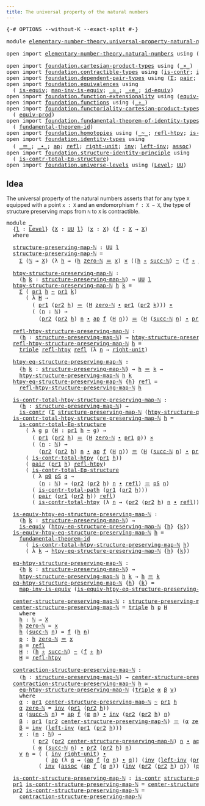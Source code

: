 ```yaml
---
title: The universal property of the natural numbers
---
```


<pre class="Agda"><a id="71" class="Symbol">{-#</a> <a id="75" class="Keyword">OPTIONS</a> <a id="83" class="Pragma">--without-K</a> <a id="95" class="Pragma">--exact-split</a> <a id="109" class="Symbol">#-}</a>

<a id="114" class="Keyword">module</a> <a id="121" href="elementary-number-theory.universal-property-natural-numbers.html" class="Module">elementary-number-theory.universal-property-natural-numbers</a> <a id="181" class="Keyword">where</a>

<a id="188" class="Keyword">open</a> <a id="193" class="Keyword">import</a> <a id="200" href="elementary-number-theory.natural-numbers.html" class="Module">elementary-number-theory.natural-numbers</a> <a id="241" class="Keyword">using</a> <a id="247" class="Symbol">(</a><a id="248" href="elementary-number-theory.natural-numbers.html#1530" class="Datatype">ℕ</a><a id="249" class="Symbol">;</a> <a id="251" href="elementary-number-theory.natural-numbers.html#1551" class="InductiveConstructor">zero-ℕ</a><a id="257" class="Symbol">;</a> <a id="259" href="elementary-number-theory.natural-numbers.html#1564" class="InductiveConstructor">succ-ℕ</a><a id="265" class="Symbol">)</a>

<a id="268" class="Keyword">open</a> <a id="273" class="Keyword">import</a> <a id="280" href="foundation.cartesian-product-types.html" class="Module">foundation.cartesian-product-types</a> <a id="315" class="Keyword">using</a> <a id="321" class="Symbol">(</a><a id="322" href="foundation-core.cartesian-product-types.html#590" class="Function Operator">_×_</a><a id="325" class="Symbol">)</a>
<a id="327" class="Keyword">open</a> <a id="332" class="Keyword">import</a> <a id="339" href="foundation.contractible-types.html" class="Module">foundation.contractible-types</a> <a id="369" class="Keyword">using</a> <a id="375" class="Symbol">(</a><a id="376" href="foundation-core.contractible-types.html#1006" class="Function">is-contr</a><a id="384" class="Symbol">;</a> <a id="386" href="foundation-core.contractible-types.html#2046" class="Function">is-contr-total-path</a><a id="405" class="Symbol">)</a>
<a id="407" class="Keyword">open</a> <a id="412" class="Keyword">import</a> <a id="419" href="foundation.dependent-pair-types.html" class="Module">foundation.dependent-pair-types</a> <a id="451" class="Keyword">using</a> <a id="457" class="Symbol">(</a><a id="458" href="foundation-core.dependent-pair-types.html#515" class="Record">Σ</a><a id="459" class="Symbol">;</a> <a id="461" href="foundation-core.dependent-pair-types.html#588" class="InductiveConstructor">pair</a><a id="465" class="Symbol">;</a> <a id="467" href="foundation-core.dependent-pair-types.html#605" class="Field">pr1</a><a id="470" class="Symbol">;</a> <a id="472" href="foundation-core.dependent-pair-types.html#617" class="Field">pr2</a><a id="475" class="Symbol">;</a> <a id="477" href="foundation-core.dependent-pair-types.html#1077" class="Function">triple</a><a id="483" class="Symbol">)</a>
<a id="485" class="Keyword">open</a> <a id="490" class="Keyword">import</a> <a id="497" href="foundation.equivalences.html" class="Module">foundation.equivalences</a> <a id="521" class="Keyword">using</a>
  <a id="529" class="Symbol">(</a> <a id="531" href="foundation-core.equivalences.html#1556" class="Function">is-equiv</a><a id="539" class="Symbol">;</a> <a id="541" href="foundation-core.equivalences.html#4187" class="Function">map-inv-is-equiv</a><a id="557" class="Symbol">;</a> <a id="559" href="foundation-core.equivalences.html#1621" class="Function Operator">_≃_</a><a id="562" class="Symbol">;</a> <a id="564" href="foundation-core.equivalences.html#7869" class="Function Operator">_∘e_</a><a id="568" class="Symbol">;</a> <a id="570" href="foundation-core.equivalences.html#2494" class="Function">id-equiv</a><a id="578" class="Symbol">)</a>
<a id="580" class="Keyword">open</a> <a id="585" class="Keyword">import</a> <a id="592" href="foundation.function-extensionality.html" class="Module">foundation.function-extensionality</a> <a id="627" class="Keyword">using</a> <a id="633" class="Symbol">(</a><a id="634" href="foundation-core.function-extensionality.html#1301" class="Function">equiv-funext</a><a id="646" class="Symbol">)</a>
<a id="648" class="Keyword">open</a> <a id="653" class="Keyword">import</a> <a id="660" href="foundation.functions.html" class="Module">foundation.functions</a> <a id="681" class="Keyword">using</a> <a id="687" class="Symbol">(</a><a id="688" href="foundation-core.functions.html#420" class="Function Operator">_∘_</a><a id="691" class="Symbol">)</a>
<a id="693" class="Keyword">open</a> <a id="698" class="Keyword">import</a> <a id="705" href="foundation.functoriality-cartesian-product-types.html" class="Module">foundation.functoriality-cartesian-product-types</a> <a id="754" class="Keyword">using</a>
  <a id="762" class="Symbol">(</a> <a id="764" href="foundation.functoriality-cartesian-product-types.html#3284" class="Function">equiv-prod</a><a id="774" class="Symbol">)</a>
<a id="776" class="Keyword">open</a> <a id="781" class="Keyword">import</a> <a id="788" href="foundation.fundamental-theorem-of-identity-types.html" class="Module">foundation.fundamental-theorem-of-identity-types</a> <a id="837" class="Keyword">using</a>
  <a id="845" class="Symbol">(</a> <a id="847" href="foundation-core.fundamental-theorem-of-identity-types.html#1894" class="Function">fundamental-theorem-id</a><a id="869" class="Symbol">)</a>
<a id="871" class="Keyword">open</a> <a id="876" class="Keyword">import</a> <a id="883" href="foundation.homotopies.html" class="Module">foundation.homotopies</a> <a id="905" class="Keyword">using</a> <a id="911" class="Symbol">(</a><a id="912" href="foundation-core.homotopies.html#627" class="Function Operator">_~_</a><a id="915" class="Symbol">;</a> <a id="917" href="foundation-core.homotopies.html#741" class="Function">refl-htpy</a><a id="926" class="Symbol">;</a> <a id="928" href="foundation.homotopies.html#3155" class="Function">is-contr-total-htpy</a><a id="947" class="Symbol">)</a>
<a id="949" class="Keyword">open</a> <a id="954" class="Keyword">import</a> <a id="961" href="foundation.identity-types.html" class="Module">foundation.identity-types</a> <a id="987" class="Keyword">using</a>
  <a id="995" class="Symbol">(</a> <a id="997" href="foundation-core.identity-types.html#1865" class="Function Operator">_＝_</a><a id="1000" class="Symbol">;</a> <a id="1002" href="foundation-core.identity-types.html#2425" class="Function Operator">_∙_</a><a id="1005" class="Symbol">;</a> <a id="1007" href="foundation-core.identity-types.html#4003" class="Function">ap</a><a id="1009" class="Symbol">;</a> <a id="1011" href="foundation-core.identity-types.html#1820" class="InductiveConstructor">refl</a><a id="1015" class="Symbol">;</a> <a id="1017" href="foundation-core.identity-types.html#3074" class="Function">right-unit</a><a id="1027" class="Symbol">;</a> <a id="1029" href="foundation-core.identity-types.html#2729" class="Function">inv</a><a id="1032" class="Symbol">;</a> <a id="1034" href="foundation-core.identity-types.html#3162" class="Function">left-inv</a><a id="1042" class="Symbol">;</a> <a id="1044" href="foundation-core.identity-types.html#2874" class="Function">assoc</a><a id="1049" class="Symbol">)</a>
<a id="1051" class="Keyword">open</a> <a id="1056" class="Keyword">import</a> <a id="1063" href="foundation.structure-identity-principle.html" class="Module">foundation.structure-identity-principle</a> <a id="1103" class="Keyword">using</a>
  <a id="1111" class="Symbol">(</a> <a id="1113" href="foundation.structure-identity-principle.html#1355" class="Function">is-contr-total-Eq-structure</a><a id="1140" class="Symbol">)</a>
<a id="1142" class="Keyword">open</a> <a id="1147" class="Keyword">import</a> <a id="1154" href="foundation.universe-levels.html" class="Module">foundation.universe-levels</a> <a id="1181" class="Keyword">using</a> <a id="1187" class="Symbol">(</a><a id="1188" href="Agda.Primitive.html#597" class="Postulate">Level</a><a id="1193" class="Symbol">;</a> <a id="1195" href="foundation-core.universe-levels.html#235" class="Primitive">UU</a><a id="1197" class="Symbol">)</a>
</pre>
## Idea

The universal property of the natural numbers asserts that for any type `X` equipped with a point `x : X` and an endomorphism `f : X → X`, the type of structure preserving maps from `ℕ` to `X` is contractible.

<pre class="Agda"><a id="1432" class="Keyword">module</a> <a id="1439" href="elementary-number-theory.universal-property-natural-numbers.html#1439" class="Module">_</a>
  <a id="1443" class="Symbol">{</a><a id="1444" href="elementary-number-theory.universal-property-natural-numbers.html#1444" class="Bound">l</a> <a id="1446" class="Symbol">:</a> <a id="1448" href="Agda.Primitive.html#597" class="Postulate">Level</a><a id="1453" class="Symbol">}</a> <a id="1455" class="Symbol">{</a><a id="1456" href="elementary-number-theory.universal-property-natural-numbers.html#1456" class="Bound">X</a> <a id="1458" class="Symbol">:</a> <a id="1460" href="foundation-core.universe-levels.html#235" class="Primitive">UU</a> <a id="1463" href="elementary-number-theory.universal-property-natural-numbers.html#1444" class="Bound">l</a><a id="1464" class="Symbol">}</a> <a id="1466" class="Symbol">(</a><a id="1467" href="elementary-number-theory.universal-property-natural-numbers.html#1467" class="Bound">x</a> <a id="1469" class="Symbol">:</a> <a id="1471" href="elementary-number-theory.universal-property-natural-numbers.html#1456" class="Bound">X</a><a id="1472" class="Symbol">)</a> <a id="1474" class="Symbol">(</a><a id="1475" href="elementary-number-theory.universal-property-natural-numbers.html#1475" class="Bound">f</a> <a id="1477" class="Symbol">:</a> <a id="1479" href="elementary-number-theory.universal-property-natural-numbers.html#1456" class="Bound">X</a> <a id="1481" class="Symbol">→</a> <a id="1483" href="elementary-number-theory.universal-property-natural-numbers.html#1456" class="Bound">X</a><a id="1484" class="Symbol">)</a>
  <a id="1488" class="Keyword">where</a>

  <a id="1497" href="elementary-number-theory.universal-property-natural-numbers.html#1497" class="Function">structure-preserving-map-ℕ</a> <a id="1524" class="Symbol">:</a> <a id="1526" href="foundation-core.universe-levels.html#235" class="Primitive">UU</a> <a id="1529" href="elementary-number-theory.universal-property-natural-numbers.html#1444" class="Bound">l</a>
  <a id="1533" href="elementary-number-theory.universal-property-natural-numbers.html#1497" class="Function">structure-preserving-map-ℕ</a> <a id="1560" class="Symbol">=</a>
    <a id="1566" href="foundation-core.dependent-pair-types.html#515" class="Record">Σ</a> <a id="1568" class="Symbol">(</a><a id="1569" href="elementary-number-theory.natural-numbers.html#1530" class="Datatype">ℕ</a> <a id="1571" class="Symbol">→</a> <a id="1573" href="elementary-number-theory.universal-property-natural-numbers.html#1456" class="Bound">X</a><a id="1574" class="Symbol">)</a> <a id="1576" class="Symbol">(λ</a> <a id="1579" href="elementary-number-theory.universal-property-natural-numbers.html#1579" class="Bound">h</a> <a id="1581" class="Symbol">→</a> <a id="1583" class="Symbol">(</a><a id="1584" href="elementary-number-theory.universal-property-natural-numbers.html#1579" class="Bound">h</a> <a id="1586" href="elementary-number-theory.natural-numbers.html#1551" class="InductiveConstructor">zero-ℕ</a> <a id="1593" href="foundation-core.identity-types.html#1865" class="Function Operator">＝</a> <a id="1595" href="elementary-number-theory.universal-property-natural-numbers.html#1467" class="Bound">x</a><a id="1596" class="Symbol">)</a> <a id="1598" href="foundation-core.cartesian-product-types.html#590" class="Function Operator">×</a> <a id="1600" class="Symbol">((</a><a id="1602" href="elementary-number-theory.universal-property-natural-numbers.html#1579" class="Bound">h</a> <a id="1604" href="foundation-core.functions.html#420" class="Function Operator">∘</a> <a id="1606" href="elementary-number-theory.natural-numbers.html#1564" class="InductiveConstructor">succ-ℕ</a><a id="1612" class="Symbol">)</a> <a id="1614" href="foundation-core.homotopies.html#627" class="Function Operator">~</a> <a id="1616" class="Symbol">(</a><a id="1617" href="elementary-number-theory.universal-property-natural-numbers.html#1475" class="Bound">f</a> <a id="1619" href="foundation-core.functions.html#420" class="Function Operator">∘</a> <a id="1621" href="elementary-number-theory.universal-property-natural-numbers.html#1579" class="Bound">h</a><a id="1622" class="Symbol">)))</a>

  <a id="1629" href="elementary-number-theory.universal-property-natural-numbers.html#1629" class="Function">htpy-structure-preserving-map-ℕ</a> <a id="1661" class="Symbol">:</a>
    <a id="1667" class="Symbol">(</a><a id="1668" href="elementary-number-theory.universal-property-natural-numbers.html#1668" class="Bound">h</a> <a id="1670" href="elementary-number-theory.universal-property-natural-numbers.html#1670" class="Bound">k</a> <a id="1672" class="Symbol">:</a> <a id="1674" href="elementary-number-theory.universal-property-natural-numbers.html#1497" class="Function">structure-preserving-map-ℕ</a><a id="1700" class="Symbol">)</a> <a id="1702" class="Symbol">→</a> <a id="1704" href="foundation-core.universe-levels.html#235" class="Primitive">UU</a> <a id="1707" href="elementary-number-theory.universal-property-natural-numbers.html#1444" class="Bound">l</a>
  <a id="1711" href="elementary-number-theory.universal-property-natural-numbers.html#1629" class="Function">htpy-structure-preserving-map-ℕ</a> <a id="1743" href="elementary-number-theory.universal-property-natural-numbers.html#1743" class="Bound">h</a> <a id="1745" href="elementary-number-theory.universal-property-natural-numbers.html#1745" class="Bound">k</a> <a id="1747" class="Symbol">=</a>
    <a id="1753" href="foundation-core.dependent-pair-types.html#515" class="Record">Σ</a> <a id="1755" class="Symbol">(</a> <a id="1757" href="foundation-core.dependent-pair-types.html#605" class="Field">pr1</a> <a id="1761" href="elementary-number-theory.universal-property-natural-numbers.html#1743" class="Bound">h</a> <a id="1763" href="foundation-core.homotopies.html#627" class="Function Operator">~</a> <a id="1765" href="foundation-core.dependent-pair-types.html#605" class="Field">pr1</a> <a id="1769" href="elementary-number-theory.universal-property-natural-numbers.html#1745" class="Bound">k</a><a id="1770" class="Symbol">)</a>
      <a id="1778" class="Symbol">(</a> <a id="1780" class="Symbol">λ</a> <a id="1782" href="elementary-number-theory.universal-property-natural-numbers.html#1782" class="Bound">H</a> <a id="1784" class="Symbol">→</a>
        <a id="1794" class="Symbol">(</a> <a id="1796" href="foundation-core.dependent-pair-types.html#605" class="Field">pr1</a> <a id="1800" class="Symbol">(</a><a id="1801" href="foundation-core.dependent-pair-types.html#617" class="Field">pr2</a> <a id="1805" href="elementary-number-theory.universal-property-natural-numbers.html#1743" class="Bound">h</a><a id="1806" class="Symbol">)</a> <a id="1808" href="foundation-core.identity-types.html#1865" class="Function Operator">＝</a> <a id="1810" class="Symbol">(</a><a id="1811" href="elementary-number-theory.universal-property-natural-numbers.html#1782" class="Bound">H</a> <a id="1813" href="elementary-number-theory.natural-numbers.html#1551" class="InductiveConstructor">zero-ℕ</a> <a id="1820" href="foundation-core.identity-types.html#2425" class="Function Operator">∙</a> <a id="1822" href="foundation-core.dependent-pair-types.html#605" class="Field">pr1</a> <a id="1826" class="Symbol">(</a><a id="1827" href="foundation-core.dependent-pair-types.html#617" class="Field">pr2</a> <a id="1831" href="elementary-number-theory.universal-property-natural-numbers.html#1745" class="Bound">k</a><a id="1832" class="Symbol">)))</a> <a id="1836" href="foundation-core.cartesian-product-types.html#590" class="Function Operator">×</a>
        <a id="1846" class="Symbol">(</a> <a id="1848" class="Symbol">(</a><a id="1849" href="elementary-number-theory.universal-property-natural-numbers.html#1849" class="Bound">n</a> <a id="1851" class="Symbol">:</a> <a id="1853" href="elementary-number-theory.natural-numbers.html#1530" class="Datatype">ℕ</a><a id="1854" class="Symbol">)</a> <a id="1856" class="Symbol">→</a>
          <a id="1868" class="Symbol">(</a><a id="1869" href="foundation-core.dependent-pair-types.html#617" class="Field">pr2</a> <a id="1873" class="Symbol">(</a><a id="1874" href="foundation-core.dependent-pair-types.html#617" class="Field">pr2</a> <a id="1878" href="elementary-number-theory.universal-property-natural-numbers.html#1743" class="Bound">h</a><a id="1879" class="Symbol">)</a> <a id="1881" href="elementary-number-theory.universal-property-natural-numbers.html#1849" class="Bound">n</a> <a id="1883" href="foundation-core.identity-types.html#2425" class="Function Operator">∙</a> <a id="1885" href="foundation-core.identity-types.html#4003" class="Function">ap</a> <a id="1888" href="elementary-number-theory.universal-property-natural-numbers.html#1475" class="Bound">f</a> <a id="1890" class="Symbol">(</a><a id="1891" href="elementary-number-theory.universal-property-natural-numbers.html#1782" class="Bound">H</a> <a id="1893" href="elementary-number-theory.universal-property-natural-numbers.html#1849" class="Bound">n</a><a id="1894" class="Symbol">))</a> <a id="1897" href="foundation-core.identity-types.html#1865" class="Function Operator">＝</a> <a id="1899" class="Symbol">(</a><a id="1900" href="elementary-number-theory.universal-property-natural-numbers.html#1782" class="Bound">H</a> <a id="1902" class="Symbol">(</a><a id="1903" href="elementary-number-theory.natural-numbers.html#1564" class="InductiveConstructor">succ-ℕ</a> <a id="1910" href="elementary-number-theory.universal-property-natural-numbers.html#1849" class="Bound">n</a><a id="1911" class="Symbol">)</a> <a id="1913" href="foundation-core.identity-types.html#2425" class="Function Operator">∙</a> <a id="1915" href="foundation-core.dependent-pair-types.html#617" class="Field">pr2</a> <a id="1919" class="Symbol">(</a><a id="1920" href="foundation-core.dependent-pair-types.html#617" class="Field">pr2</a> <a id="1924" href="elementary-number-theory.universal-property-natural-numbers.html#1745" class="Bound">k</a><a id="1925" class="Symbol">)</a> <a id="1927" href="elementary-number-theory.universal-property-natural-numbers.html#1849" class="Bound">n</a><a id="1928" class="Symbol">)))</a>

  <a id="1935" href="elementary-number-theory.universal-property-natural-numbers.html#1935" class="Function">refl-htpy-structure-preserving-map-ℕ</a> <a id="1972" class="Symbol">:</a>
    <a id="1978" class="Symbol">(</a><a id="1979" href="elementary-number-theory.universal-property-natural-numbers.html#1979" class="Bound">h</a> <a id="1981" class="Symbol">:</a> <a id="1983" href="elementary-number-theory.universal-property-natural-numbers.html#1497" class="Function">structure-preserving-map-ℕ</a><a id="2009" class="Symbol">)</a> <a id="2011" class="Symbol">→</a> <a id="2013" href="elementary-number-theory.universal-property-natural-numbers.html#1629" class="Function">htpy-structure-preserving-map-ℕ</a> <a id="2045" href="elementary-number-theory.universal-property-natural-numbers.html#1979" class="Bound">h</a> <a id="2047" href="elementary-number-theory.universal-property-natural-numbers.html#1979" class="Bound">h</a>
  <a id="2051" href="elementary-number-theory.universal-property-natural-numbers.html#1935" class="Function">refl-htpy-structure-preserving-map-ℕ</a> <a id="2088" href="elementary-number-theory.universal-property-natural-numbers.html#2088" class="Bound">h</a> <a id="2090" class="Symbol">=</a>
    <a id="2096" href="foundation-core.dependent-pair-types.html#1077" class="Function">triple</a> <a id="2103" href="foundation-core.homotopies.html#741" class="Function">refl-htpy</a> <a id="2113" href="foundation-core.identity-types.html#1820" class="InductiveConstructor">refl</a> <a id="2118" class="Symbol">(λ</a> <a id="2121" href="elementary-number-theory.universal-property-natural-numbers.html#2121" class="Bound">n</a> <a id="2123" class="Symbol">→</a> <a id="2125" href="foundation-core.identity-types.html#3074" class="Function">right-unit</a><a id="2135" class="Symbol">)</a>

  <a id="2140" href="elementary-number-theory.universal-property-natural-numbers.html#2140" class="Function">htpy-eq-structure-preserving-map-ℕ</a> <a id="2175" class="Symbol">:</a>
    <a id="2181" class="Symbol">{</a><a id="2182" href="elementary-number-theory.universal-property-natural-numbers.html#2182" class="Bound">h</a> <a id="2184" href="elementary-number-theory.universal-property-natural-numbers.html#2184" class="Bound">k</a> <a id="2186" class="Symbol">:</a> <a id="2188" href="elementary-number-theory.universal-property-natural-numbers.html#1497" class="Function">structure-preserving-map-ℕ</a><a id="2214" class="Symbol">}</a> <a id="2216" class="Symbol">→</a> <a id="2218" href="elementary-number-theory.universal-property-natural-numbers.html#2182" class="Bound">h</a> <a id="2220" href="foundation-core.identity-types.html#1865" class="Function Operator">＝</a> <a id="2222" href="elementary-number-theory.universal-property-natural-numbers.html#2184" class="Bound">k</a> <a id="2224" class="Symbol">→</a>
    <a id="2230" href="elementary-number-theory.universal-property-natural-numbers.html#1629" class="Function">htpy-structure-preserving-map-ℕ</a> <a id="2262" href="elementary-number-theory.universal-property-natural-numbers.html#2182" class="Bound">h</a> <a id="2264" href="elementary-number-theory.universal-property-natural-numbers.html#2184" class="Bound">k</a>
  <a id="2268" href="elementary-number-theory.universal-property-natural-numbers.html#2140" class="Function">htpy-eq-structure-preserving-map-ℕ</a> <a id="2303" class="Symbol">{</a><a id="2304" href="elementary-number-theory.universal-property-natural-numbers.html#2304" class="Bound">h</a><a id="2305" class="Symbol">}</a> <a id="2307" href="foundation-core.identity-types.html#1820" class="InductiveConstructor">refl</a> <a id="2312" class="Symbol">=</a>
    <a id="2318" href="elementary-number-theory.universal-property-natural-numbers.html#1935" class="Function">refl-htpy-structure-preserving-map-ℕ</a> <a id="2355" href="elementary-number-theory.universal-property-natural-numbers.html#2304" class="Bound">h</a>

  <a id="2360" href="elementary-number-theory.universal-property-natural-numbers.html#2360" class="Function">is-contr-total-htpy-structure-preserving-map-ℕ</a> <a id="2407" class="Symbol">:</a>
    <a id="2413" class="Symbol">(</a><a id="2414" href="elementary-number-theory.universal-property-natural-numbers.html#2414" class="Bound">h</a> <a id="2416" class="Symbol">:</a> <a id="2418" href="elementary-number-theory.universal-property-natural-numbers.html#1497" class="Function">structure-preserving-map-ℕ</a><a id="2444" class="Symbol">)</a> <a id="2446" class="Symbol">→</a>
    <a id="2452" href="foundation-core.contractible-types.html#1006" class="Function">is-contr</a> <a id="2461" class="Symbol">(</a><a id="2462" href="foundation-core.dependent-pair-types.html#515" class="Record">Σ</a> <a id="2464" href="elementary-number-theory.universal-property-natural-numbers.html#1497" class="Function">structure-preserving-map-ℕ</a> <a id="2491" class="Symbol">(</a><a id="2492" href="elementary-number-theory.universal-property-natural-numbers.html#1629" class="Function">htpy-structure-preserving-map-ℕ</a> <a id="2524" href="elementary-number-theory.universal-property-natural-numbers.html#2414" class="Bound">h</a><a id="2525" class="Symbol">))</a>
  <a id="2530" href="elementary-number-theory.universal-property-natural-numbers.html#2360" class="Function">is-contr-total-htpy-structure-preserving-map-ℕ</a> <a id="2577" href="elementary-number-theory.universal-property-natural-numbers.html#2577" class="Bound">h</a> <a id="2579" class="Symbol">=</a>
    <a id="2585" href="foundation.structure-identity-principle.html#1355" class="Function">is-contr-total-Eq-structure</a>
      <a id="2619" class="Symbol">(</a> <a id="2621" class="Symbol">λ</a> <a id="2623" href="elementary-number-theory.universal-property-natural-numbers.html#2623" class="Bound">g</a> <a id="2625" href="elementary-number-theory.universal-property-natural-numbers.html#2625" class="Bound">p</a> <a id="2627" class="Symbol">(</a><a id="2628" href="elementary-number-theory.universal-property-natural-numbers.html#2628" class="Bound">H</a> <a id="2630" class="Symbol">:</a> <a id="2632" href="foundation-core.dependent-pair-types.html#605" class="Field">pr1</a> <a id="2636" href="elementary-number-theory.universal-property-natural-numbers.html#2577" class="Bound">h</a> <a id="2638" href="foundation-core.homotopies.html#627" class="Function Operator">~</a> <a id="2640" href="elementary-number-theory.universal-property-natural-numbers.html#2623" class="Bound">g</a><a id="2641" class="Symbol">)</a> <a id="2643" class="Symbol">→</a>
        <a id="2653" class="Symbol">(</a> <a id="2655" href="foundation-core.dependent-pair-types.html#605" class="Field">pr1</a> <a id="2659" class="Symbol">(</a><a id="2660" href="foundation-core.dependent-pair-types.html#617" class="Field">pr2</a> <a id="2664" href="elementary-number-theory.universal-property-natural-numbers.html#2577" class="Bound">h</a><a id="2665" class="Symbol">)</a> <a id="2667" href="foundation-core.identity-types.html#1865" class="Function Operator">＝</a> <a id="2669" class="Symbol">(</a><a id="2670" href="elementary-number-theory.universal-property-natural-numbers.html#2628" class="Bound">H</a> <a id="2672" href="elementary-number-theory.natural-numbers.html#1551" class="InductiveConstructor">zero-ℕ</a> <a id="2679" href="foundation-core.identity-types.html#2425" class="Function Operator">∙</a> <a id="2681" href="foundation-core.dependent-pair-types.html#605" class="Field">pr1</a> <a id="2685" href="elementary-number-theory.universal-property-natural-numbers.html#2625" class="Bound">p</a><a id="2686" class="Symbol">))</a> <a id="2689" href="foundation-core.cartesian-product-types.html#590" class="Function Operator">×</a>
        <a id="2699" class="Symbol">(</a> <a id="2701" class="Symbol">(</a><a id="2702" href="elementary-number-theory.universal-property-natural-numbers.html#2702" class="Bound">n</a> <a id="2704" class="Symbol">:</a> <a id="2706" href="elementary-number-theory.natural-numbers.html#1530" class="Datatype">ℕ</a><a id="2707" class="Symbol">)</a> <a id="2709" class="Symbol">→</a>
          <a id="2721" class="Symbol">(</a><a id="2722" href="foundation-core.dependent-pair-types.html#617" class="Field">pr2</a> <a id="2726" class="Symbol">(</a><a id="2727" href="foundation-core.dependent-pair-types.html#617" class="Field">pr2</a> <a id="2731" href="elementary-number-theory.universal-property-natural-numbers.html#2577" class="Bound">h</a><a id="2732" class="Symbol">)</a> <a id="2734" href="elementary-number-theory.universal-property-natural-numbers.html#2702" class="Bound">n</a> <a id="2736" href="foundation-core.identity-types.html#2425" class="Function Operator">∙</a> <a id="2738" href="foundation-core.identity-types.html#4003" class="Function">ap</a> <a id="2741" href="elementary-number-theory.universal-property-natural-numbers.html#1475" class="Bound">f</a> <a id="2743" class="Symbol">(</a><a id="2744" href="elementary-number-theory.universal-property-natural-numbers.html#2628" class="Bound">H</a> <a id="2746" href="elementary-number-theory.universal-property-natural-numbers.html#2702" class="Bound">n</a><a id="2747" class="Symbol">))</a> <a id="2750" href="foundation-core.identity-types.html#1865" class="Function Operator">＝</a> <a id="2752" class="Symbol">(</a><a id="2753" href="elementary-number-theory.universal-property-natural-numbers.html#2628" class="Bound">H</a> <a id="2755" class="Symbol">(</a><a id="2756" href="elementary-number-theory.natural-numbers.html#1564" class="InductiveConstructor">succ-ℕ</a> <a id="2763" href="elementary-number-theory.universal-property-natural-numbers.html#2702" class="Bound">n</a><a id="2764" class="Symbol">)</a> <a id="2766" href="foundation-core.identity-types.html#2425" class="Function Operator">∙</a> <a id="2768" href="foundation-core.dependent-pair-types.html#617" class="Field">pr2</a> <a id="2772" href="elementary-number-theory.universal-property-natural-numbers.html#2625" class="Bound">p</a> <a id="2774" href="elementary-number-theory.universal-property-natural-numbers.html#2702" class="Bound">n</a><a id="2775" class="Symbol">)))</a>
      <a id="2785" class="Symbol">(</a> <a id="2787" href="foundation.homotopies.html#3155" class="Function">is-contr-total-htpy</a> <a id="2807" class="Symbol">(</a><a id="2808" href="foundation-core.dependent-pair-types.html#605" class="Field">pr1</a> <a id="2812" href="elementary-number-theory.universal-property-natural-numbers.html#2577" class="Bound">h</a><a id="2813" class="Symbol">))</a>
      <a id="2822" class="Symbol">(</a> <a id="2824" href="foundation-core.dependent-pair-types.html#588" class="InductiveConstructor">pair</a> <a id="2829" class="Symbol">(</a><a id="2830" href="foundation-core.dependent-pair-types.html#605" class="Field">pr1</a> <a id="2834" href="elementary-number-theory.universal-property-natural-numbers.html#2577" class="Bound">h</a><a id="2835" class="Symbol">)</a> <a id="2837" href="foundation-core.homotopies.html#741" class="Function">refl-htpy</a><a id="2846" class="Symbol">)</a>
      <a id="2854" class="Symbol">(</a> <a id="2856" href="foundation.structure-identity-principle.html#1355" class="Function">is-contr-total-Eq-structure</a>
        <a id="2892" class="Symbol">(</a> <a id="2894" class="Symbol">λ</a> <a id="2896" href="elementary-number-theory.universal-property-natural-numbers.html#2896" class="Bound">p0</a> <a id="2899" href="elementary-number-theory.universal-property-natural-numbers.html#2899" class="Bound">pS</a> <a id="2902" href="elementary-number-theory.universal-property-natural-numbers.html#2902" class="Bound">q</a> <a id="2904" class="Symbol">→</a>
          <a id="2916" class="Symbol">(</a><a id="2917" href="elementary-number-theory.universal-property-natural-numbers.html#2917" class="Bound">n</a> <a id="2919" class="Symbol">:</a> <a id="2921" href="elementary-number-theory.natural-numbers.html#1530" class="Datatype">ℕ</a><a id="2922" class="Symbol">)</a> <a id="2924" class="Symbol">→</a> <a id="2926" class="Symbol">(</a><a id="2927" href="foundation-core.dependent-pair-types.html#617" class="Field">pr2</a> <a id="2931" class="Symbol">(</a><a id="2932" href="foundation-core.dependent-pair-types.html#617" class="Field">pr2</a> <a id="2936" href="elementary-number-theory.universal-property-natural-numbers.html#2577" class="Bound">h</a><a id="2937" class="Symbol">)</a> <a id="2939" href="elementary-number-theory.universal-property-natural-numbers.html#2917" class="Bound">n</a> <a id="2941" href="foundation-core.identity-types.html#2425" class="Function Operator">∙</a> <a id="2943" href="foundation-core.identity-types.html#1820" class="InductiveConstructor">refl</a><a id="2947" class="Symbol">)</a> <a id="2949" href="foundation-core.identity-types.html#1865" class="Function Operator">＝</a> <a id="2951" href="elementary-number-theory.universal-property-natural-numbers.html#2899" class="Bound">pS</a> <a id="2954" href="elementary-number-theory.universal-property-natural-numbers.html#2917" class="Bound">n</a><a id="2955" class="Symbol">)</a>
        <a id="2965" class="Symbol">(</a> <a id="2967" href="foundation-core.contractible-types.html#2046" class="Function">is-contr-total-path</a> <a id="2987" class="Symbol">(</a><a id="2988" href="foundation-core.dependent-pair-types.html#605" class="Field">pr1</a> <a id="2992" class="Symbol">(</a><a id="2993" href="foundation-core.dependent-pair-types.html#617" class="Field">pr2</a> <a id="2997" href="elementary-number-theory.universal-property-natural-numbers.html#2577" class="Bound">h</a><a id="2998" class="Symbol">)))</a>
        <a id="3010" class="Symbol">(</a> <a id="3012" href="foundation-core.dependent-pair-types.html#588" class="InductiveConstructor">pair</a> <a id="3017" class="Symbol">(</a><a id="3018" href="foundation-core.dependent-pair-types.html#605" class="Field">pr1</a> <a id="3022" class="Symbol">(</a><a id="3023" href="foundation-core.dependent-pair-types.html#617" class="Field">pr2</a> <a id="3027" href="elementary-number-theory.universal-property-natural-numbers.html#2577" class="Bound">h</a><a id="3028" class="Symbol">))</a> <a id="3031" href="foundation-core.identity-types.html#1820" class="InductiveConstructor">refl</a><a id="3035" class="Symbol">)</a>
        <a id="3045" class="Symbol">(</a> <a id="3047" href="foundation.homotopies.html#3155" class="Function">is-contr-total-htpy</a> <a id="3067" class="Symbol">(λ</a> <a id="3070" href="elementary-number-theory.universal-property-natural-numbers.html#3070" class="Bound">n</a> <a id="3072" class="Symbol">→</a> <a id="3074" class="Symbol">(</a><a id="3075" href="foundation-core.dependent-pair-types.html#617" class="Field">pr2</a> <a id="3079" class="Symbol">(</a><a id="3080" href="foundation-core.dependent-pair-types.html#617" class="Field">pr2</a> <a id="3084" href="elementary-number-theory.universal-property-natural-numbers.html#2577" class="Bound">h</a><a id="3085" class="Symbol">)</a> <a id="3087" href="elementary-number-theory.universal-property-natural-numbers.html#3070" class="Bound">n</a> <a id="3089" href="foundation-core.identity-types.html#2425" class="Function Operator">∙</a> <a id="3091" href="foundation-core.identity-types.html#1820" class="InductiveConstructor">refl</a><a id="3095" class="Symbol">))))</a>

  <a id="3103" href="elementary-number-theory.universal-property-natural-numbers.html#3103" class="Function">is-equiv-htpy-eq-structure-preserving-map-ℕ</a> <a id="3147" class="Symbol">:</a>
    <a id="3153" class="Symbol">(</a><a id="3154" href="elementary-number-theory.universal-property-natural-numbers.html#3154" class="Bound">h</a> <a id="3156" href="elementary-number-theory.universal-property-natural-numbers.html#3156" class="Bound">k</a> <a id="3158" class="Symbol">:</a> <a id="3160" href="elementary-number-theory.universal-property-natural-numbers.html#1497" class="Function">structure-preserving-map-ℕ</a><a id="3186" class="Symbol">)</a> <a id="3188" class="Symbol">→</a>
    <a id="3194" href="foundation-core.equivalences.html#1556" class="Function">is-equiv</a> <a id="3203" class="Symbol">(</a><a id="3204" href="elementary-number-theory.universal-property-natural-numbers.html#2140" class="Function">htpy-eq-structure-preserving-map-ℕ</a> <a id="3239" class="Symbol">{</a><a id="3240" href="elementary-number-theory.universal-property-natural-numbers.html#3154" class="Bound">h</a><a id="3241" class="Symbol">}</a> <a id="3243" class="Symbol">{</a><a id="3244" href="elementary-number-theory.universal-property-natural-numbers.html#3156" class="Bound">k</a><a id="3245" class="Symbol">})</a>
  <a id="3250" href="elementary-number-theory.universal-property-natural-numbers.html#3103" class="Function">is-equiv-htpy-eq-structure-preserving-map-ℕ</a> <a id="3294" href="elementary-number-theory.universal-property-natural-numbers.html#3294" class="Bound">h</a> <a id="3296" class="Symbol">=</a>
    <a id="3302" href="foundation-core.fundamental-theorem-of-identity-types.html#1894" class="Function">fundamental-theorem-id</a>
      <a id="3331" class="Symbol">(</a> <a id="3333" href="elementary-number-theory.universal-property-natural-numbers.html#2360" class="Function">is-contr-total-htpy-structure-preserving-map-ℕ</a> <a id="3380" href="elementary-number-theory.universal-property-natural-numbers.html#3294" class="Bound">h</a><a id="3381" class="Symbol">)</a>
      <a id="3389" class="Symbol">(</a> <a id="3391" class="Symbol">λ</a> <a id="3393" href="elementary-number-theory.universal-property-natural-numbers.html#3393" class="Bound">k</a> <a id="3395" class="Symbol">→</a> <a id="3397" href="elementary-number-theory.universal-property-natural-numbers.html#2140" class="Function">htpy-eq-structure-preserving-map-ℕ</a> <a id="3432" class="Symbol">{</a><a id="3433" href="elementary-number-theory.universal-property-natural-numbers.html#3294" class="Bound">h</a><a id="3434" class="Symbol">}</a> <a id="3436" class="Symbol">{</a><a id="3437" href="elementary-number-theory.universal-property-natural-numbers.html#3393" class="Bound">k</a><a id="3438" class="Symbol">})</a>

  <a id="3444" href="elementary-number-theory.universal-property-natural-numbers.html#3444" class="Function">eq-htpy-structure-preserving-map-ℕ</a> <a id="3479" class="Symbol">:</a>
    <a id="3485" class="Symbol">{</a><a id="3486" href="elementary-number-theory.universal-property-natural-numbers.html#3486" class="Bound">h</a> <a id="3488" href="elementary-number-theory.universal-property-natural-numbers.html#3488" class="Bound">k</a> <a id="3490" class="Symbol">:</a> <a id="3492" href="elementary-number-theory.universal-property-natural-numbers.html#1497" class="Function">structure-preserving-map-ℕ</a><a id="3518" class="Symbol">}</a> <a id="3520" class="Symbol">→</a>
    <a id="3526" href="elementary-number-theory.universal-property-natural-numbers.html#1629" class="Function">htpy-structure-preserving-map-ℕ</a> <a id="3558" href="elementary-number-theory.universal-property-natural-numbers.html#3486" class="Bound">h</a> <a id="3560" href="elementary-number-theory.universal-property-natural-numbers.html#3488" class="Bound">k</a> <a id="3562" class="Symbol">→</a> <a id="3564" href="elementary-number-theory.universal-property-natural-numbers.html#3486" class="Bound">h</a> <a id="3566" href="foundation-core.identity-types.html#1865" class="Function Operator">＝</a> <a id="3568" href="elementary-number-theory.universal-property-natural-numbers.html#3488" class="Bound">k</a>
  <a id="3572" href="elementary-number-theory.universal-property-natural-numbers.html#3444" class="Function">eq-htpy-structure-preserving-map-ℕ</a> <a id="3607" class="Symbol">{</a><a id="3608" href="elementary-number-theory.universal-property-natural-numbers.html#3608" class="Bound">h</a><a id="3609" class="Symbol">}</a> <a id="3611" class="Symbol">{</a><a id="3612" href="elementary-number-theory.universal-property-natural-numbers.html#3612" class="Bound">k</a><a id="3613" class="Symbol">}</a> <a id="3615" class="Symbol">=</a>
    <a id="3621" href="foundation-core.equivalences.html#4187" class="Function">map-inv-is-equiv</a> <a id="3638" class="Symbol">(</a><a id="3639" href="elementary-number-theory.universal-property-natural-numbers.html#3103" class="Function">is-equiv-htpy-eq-structure-preserving-map-ℕ</a> <a id="3683" href="elementary-number-theory.universal-property-natural-numbers.html#3608" class="Bound">h</a> <a id="3685" href="elementary-number-theory.universal-property-natural-numbers.html#3612" class="Bound">k</a><a id="3686" class="Symbol">)</a>

  <a id="3691" href="elementary-number-theory.universal-property-natural-numbers.html#3691" class="Function">center-structure-preserving-map-ℕ</a> <a id="3725" class="Symbol">:</a> <a id="3727" href="elementary-number-theory.universal-property-natural-numbers.html#1497" class="Function">structure-preserving-map-ℕ</a>
  <a id="3756" href="elementary-number-theory.universal-property-natural-numbers.html#3691" class="Function">center-structure-preserving-map-ℕ</a> <a id="3790" class="Symbol">=</a> <a id="3792" href="foundation-core.dependent-pair-types.html#1077" class="Function">triple</a> <a id="3799" href="elementary-number-theory.universal-property-natural-numbers.html#3819" class="Function">h</a> <a id="3801" href="elementary-number-theory.universal-property-natural-numbers.html#3877" class="Function">p</a> <a id="3803" href="elementary-number-theory.universal-property-natural-numbers.html#3911" class="Function">H</a>
    <a id="3809" class="Keyword">where</a>
    <a id="3819" href="elementary-number-theory.universal-property-natural-numbers.html#3819" class="Function">h</a> <a id="3821" class="Symbol">:</a> <a id="3823" href="elementary-number-theory.natural-numbers.html#1530" class="Datatype">ℕ</a> <a id="3825" class="Symbol">→</a> <a id="3827" href="elementary-number-theory.universal-property-natural-numbers.html#1456" class="Bound">X</a>
    <a id="3833" href="elementary-number-theory.universal-property-natural-numbers.html#3819" class="Function">h</a> <a id="3835" href="elementary-number-theory.natural-numbers.html#1551" class="InductiveConstructor">zero-ℕ</a> <a id="3842" class="Symbol">=</a> <a id="3844" href="elementary-number-theory.universal-property-natural-numbers.html#1467" class="Bound">x</a>
    <a id="3850" href="elementary-number-theory.universal-property-natural-numbers.html#3819" class="Function">h</a> <a id="3852" class="Symbol">(</a><a id="3853" href="elementary-number-theory.natural-numbers.html#1564" class="InductiveConstructor">succ-ℕ</a> <a id="3860" href="elementary-number-theory.universal-property-natural-numbers.html#3860" class="Bound">n</a><a id="3861" class="Symbol">)</a> <a id="3863" class="Symbol">=</a> <a id="3865" href="elementary-number-theory.universal-property-natural-numbers.html#1475" class="Bound">f</a> <a id="3867" class="Symbol">(</a><a id="3868" href="elementary-number-theory.universal-property-natural-numbers.html#3819" class="Function">h</a> <a id="3870" href="elementary-number-theory.universal-property-natural-numbers.html#3860" class="Bound">n</a><a id="3871" class="Symbol">)</a>
    <a id="3877" href="elementary-number-theory.universal-property-natural-numbers.html#3877" class="Function">p</a> <a id="3879" class="Symbol">:</a> <a id="3881" href="elementary-number-theory.universal-property-natural-numbers.html#3819" class="Function">h</a> <a id="3883" href="elementary-number-theory.natural-numbers.html#1551" class="InductiveConstructor">zero-ℕ</a> <a id="3890" href="foundation-core.identity-types.html#1865" class="Function Operator">＝</a> <a id="3892" href="elementary-number-theory.universal-property-natural-numbers.html#1467" class="Bound">x</a>
    <a id="3898" href="elementary-number-theory.universal-property-natural-numbers.html#3877" class="Function">p</a> <a id="3900" class="Symbol">=</a> <a id="3902" href="foundation-core.identity-types.html#1820" class="InductiveConstructor">refl</a>
    <a id="3911" href="elementary-number-theory.universal-property-natural-numbers.html#3911" class="Function">H</a> <a id="3913" class="Symbol">:</a> <a id="3915" class="Symbol">(</a><a id="3916" href="elementary-number-theory.universal-property-natural-numbers.html#3819" class="Function">h</a> <a id="3918" href="foundation-core.functions.html#420" class="Function Operator">∘</a> <a id="3920" href="elementary-number-theory.natural-numbers.html#1564" class="InductiveConstructor">succ-ℕ</a><a id="3926" class="Symbol">)</a> <a id="3928" href="foundation-core.homotopies.html#627" class="Function Operator">~</a> <a id="3930" class="Symbol">(</a><a id="3931" href="elementary-number-theory.universal-property-natural-numbers.html#1475" class="Bound">f</a> <a id="3933" href="foundation-core.functions.html#420" class="Function Operator">∘</a> <a id="3935" href="elementary-number-theory.universal-property-natural-numbers.html#3819" class="Function">h</a><a id="3936" class="Symbol">)</a>
    <a id="3942" href="elementary-number-theory.universal-property-natural-numbers.html#3911" class="Function">H</a> <a id="3944" class="Symbol">=</a> <a id="3946" href="foundation-core.homotopies.html#741" class="Function">refl-htpy</a>

  <a id="3959" href="elementary-number-theory.universal-property-natural-numbers.html#3959" class="Function">contraction-structure-preserving-map-ℕ</a> <a id="3998" class="Symbol">:</a>
    <a id="4004" class="Symbol">(</a><a id="4005" href="elementary-number-theory.universal-property-natural-numbers.html#4005" class="Bound">h</a> <a id="4007" class="Symbol">:</a> <a id="4009" href="elementary-number-theory.universal-property-natural-numbers.html#1497" class="Function">structure-preserving-map-ℕ</a><a id="4035" class="Symbol">)</a> <a id="4037" class="Symbol">→</a> <a id="4039" href="elementary-number-theory.universal-property-natural-numbers.html#3691" class="Function">center-structure-preserving-map-ℕ</a> <a id="4073" href="foundation-core.identity-types.html#1865" class="Function Operator">＝</a> <a id="4075" href="elementary-number-theory.universal-property-natural-numbers.html#4005" class="Bound">h</a>
  <a id="4079" href="elementary-number-theory.universal-property-natural-numbers.html#3959" class="Function">contraction-structure-preserving-map-ℕ</a> <a id="4118" href="elementary-number-theory.universal-property-natural-numbers.html#4118" class="Bound">h</a> <a id="4120" class="Symbol">=</a>
    <a id="4126" href="elementary-number-theory.universal-property-natural-numbers.html#3444" class="Function">eq-htpy-structure-preserving-map-ℕ</a> <a id="4161" class="Symbol">(</a><a id="4162" href="foundation-core.dependent-pair-types.html#1077" class="Function">triple</a> <a id="4169" href="elementary-number-theory.universal-property-natural-numbers.html#4190" class="Function">α</a> <a id="4171" href="elementary-number-theory.universal-property-natural-numbers.html#4329" class="Function">β</a> <a id="4173" href="elementary-number-theory.universal-property-natural-numbers.html#4445" class="Function">γ</a><a id="4174" class="Symbol">)</a>
    <a id="4180" class="Keyword">where</a>
    <a id="4190" href="elementary-number-theory.universal-property-natural-numbers.html#4190" class="Function">α</a> <a id="4192" class="Symbol">:</a> <a id="4194" href="foundation-core.dependent-pair-types.html#605" class="Field">pr1</a> <a id="4198" href="elementary-number-theory.universal-property-natural-numbers.html#3691" class="Function">center-structure-preserving-map-ℕ</a> <a id="4232" href="foundation-core.homotopies.html#627" class="Function Operator">~</a> <a id="4234" href="foundation-core.dependent-pair-types.html#605" class="Field">pr1</a> <a id="4238" href="elementary-number-theory.universal-property-natural-numbers.html#4118" class="Bound">h</a>
    <a id="4244" href="elementary-number-theory.universal-property-natural-numbers.html#4190" class="Function">α</a> <a id="4246" href="elementary-number-theory.natural-numbers.html#1551" class="InductiveConstructor">zero-ℕ</a> <a id="4253" class="Symbol">=</a> <a id="4255" href="foundation-core.identity-types.html#2729" class="Function">inv</a> <a id="4259" class="Symbol">(</a><a id="4260" href="foundation-core.dependent-pair-types.html#605" class="Field">pr1</a> <a id="4264" class="Symbol">(</a><a id="4265" href="foundation-core.dependent-pair-types.html#617" class="Field">pr2</a> <a id="4269" href="elementary-number-theory.universal-property-natural-numbers.html#4118" class="Bound">h</a><a id="4270" class="Symbol">))</a>
    <a id="4277" href="elementary-number-theory.universal-property-natural-numbers.html#4190" class="Function">α</a> <a id="4279" class="Symbol">(</a><a id="4280" href="elementary-number-theory.natural-numbers.html#1564" class="InductiveConstructor">succ-ℕ</a> <a id="4287" href="elementary-number-theory.universal-property-natural-numbers.html#4287" class="Bound">n</a><a id="4288" class="Symbol">)</a> <a id="4290" class="Symbol">=</a> <a id="4292" href="foundation-core.identity-types.html#4003" class="Function">ap</a> <a id="4295" href="elementary-number-theory.universal-property-natural-numbers.html#1475" class="Bound">f</a> <a id="4297" class="Symbol">(</a><a id="4298" href="elementary-number-theory.universal-property-natural-numbers.html#4190" class="Function">α</a> <a id="4300" href="elementary-number-theory.universal-property-natural-numbers.html#4287" class="Bound">n</a><a id="4301" class="Symbol">)</a> <a id="4303" href="foundation-core.identity-types.html#2425" class="Function Operator">∙</a> <a id="4305" href="foundation-core.identity-types.html#2729" class="Function">inv</a> <a id="4309" class="Symbol">(</a><a id="4310" href="foundation-core.dependent-pair-types.html#617" class="Field">pr2</a> <a id="4314" class="Symbol">(</a><a id="4315" href="foundation-core.dependent-pair-types.html#617" class="Field">pr2</a> <a id="4319" href="elementary-number-theory.universal-property-natural-numbers.html#4118" class="Bound">h</a><a id="4320" class="Symbol">)</a> <a id="4322" href="elementary-number-theory.universal-property-natural-numbers.html#4287" class="Bound">n</a><a id="4323" class="Symbol">)</a>
    <a id="4329" href="elementary-number-theory.universal-property-natural-numbers.html#4329" class="Function">β</a> <a id="4331" class="Symbol">:</a> <a id="4333" href="foundation-core.dependent-pair-types.html#605" class="Field">pr1</a> <a id="4337" class="Symbol">(</a><a id="4338" href="foundation-core.dependent-pair-types.html#617" class="Field">pr2</a> <a id="4342" href="elementary-number-theory.universal-property-natural-numbers.html#3691" class="Function">center-structure-preserving-map-ℕ</a><a id="4375" class="Symbol">)</a> <a id="4377" href="foundation-core.identity-types.html#1865" class="Function Operator">＝</a> <a id="4379" class="Symbol">(</a><a id="4380" href="elementary-number-theory.universal-property-natural-numbers.html#4190" class="Function">α</a> <a id="4382" href="elementary-number-theory.natural-numbers.html#1551" class="InductiveConstructor">zero-ℕ</a> <a id="4389" href="foundation-core.identity-types.html#2425" class="Function Operator">∙</a> <a id="4391" href="foundation-core.dependent-pair-types.html#605" class="Field">pr1</a> <a id="4395" class="Symbol">(</a><a id="4396" href="foundation-core.dependent-pair-types.html#617" class="Field">pr2</a> <a id="4400" href="elementary-number-theory.universal-property-natural-numbers.html#4118" class="Bound">h</a><a id="4401" class="Symbol">))</a>
    <a id="4408" href="elementary-number-theory.universal-property-natural-numbers.html#4329" class="Function">β</a> <a id="4410" class="Symbol">=</a> <a id="4412" href="foundation-core.identity-types.html#2729" class="Function">inv</a> <a id="4416" class="Symbol">(</a><a id="4417" href="foundation-core.identity-types.html#3162" class="Function">left-inv</a> <a id="4426" class="Symbol">(</a><a id="4427" href="foundation-core.dependent-pair-types.html#605" class="Field">pr1</a> <a id="4431" class="Symbol">(</a><a id="4432" href="foundation-core.dependent-pair-types.html#617" class="Field">pr2</a> <a id="4436" href="elementary-number-theory.universal-property-natural-numbers.html#4118" class="Bound">h</a><a id="4437" class="Symbol">)))</a>
    <a id="4445" href="elementary-number-theory.universal-property-natural-numbers.html#4445" class="Function">γ</a> <a id="4447" class="Symbol">:</a> <a id="4449" class="Symbol">(</a><a id="4450" href="elementary-number-theory.universal-property-natural-numbers.html#4450" class="Bound">n</a> <a id="4452" class="Symbol">:</a> <a id="4454" href="elementary-number-theory.natural-numbers.html#1530" class="Datatype">ℕ</a><a id="4455" class="Symbol">)</a> <a id="4457" class="Symbol">→</a>
        <a id="4467" class="Symbol">(</a> <a id="4469" href="foundation-core.dependent-pair-types.html#617" class="Field">pr2</a> <a id="4473" class="Symbol">(</a><a id="4474" href="foundation-core.dependent-pair-types.html#617" class="Field">pr2</a> <a id="4478" href="elementary-number-theory.universal-property-natural-numbers.html#3691" class="Function">center-structure-preserving-map-ℕ</a><a id="4511" class="Symbol">)</a> <a id="4513" href="elementary-number-theory.universal-property-natural-numbers.html#4450" class="Bound">n</a> <a id="4515" href="foundation-core.identity-types.html#2425" class="Function Operator">∙</a> <a id="4517" href="foundation-core.identity-types.html#4003" class="Function">ap</a> <a id="4520" href="elementary-number-theory.universal-property-natural-numbers.html#1475" class="Bound">f</a> <a id="4522" class="Symbol">(</a><a id="4523" href="elementary-number-theory.universal-property-natural-numbers.html#4190" class="Function">α</a> <a id="4525" href="elementary-number-theory.universal-property-natural-numbers.html#4450" class="Bound">n</a><a id="4526" class="Symbol">))</a> <a id="4529" href="foundation-core.identity-types.html#1865" class="Function Operator">＝</a>
        <a id="4539" class="Symbol">(</a> <a id="4541" href="elementary-number-theory.universal-property-natural-numbers.html#4190" class="Function">α</a> <a id="4543" class="Symbol">(</a><a id="4544" href="elementary-number-theory.natural-numbers.html#1564" class="InductiveConstructor">succ-ℕ</a> <a id="4551" href="elementary-number-theory.universal-property-natural-numbers.html#4450" class="Bound">n</a><a id="4552" class="Symbol">)</a> <a id="4554" href="foundation-core.identity-types.html#2425" class="Function Operator">∙</a> <a id="4556" href="foundation-core.dependent-pair-types.html#617" class="Field">pr2</a> <a id="4560" class="Symbol">(</a><a id="4561" href="foundation-core.dependent-pair-types.html#617" class="Field">pr2</a> <a id="4565" href="elementary-number-theory.universal-property-natural-numbers.html#4118" class="Bound">h</a><a id="4566" class="Symbol">)</a> <a id="4568" href="elementary-number-theory.universal-property-natural-numbers.html#4450" class="Bound">n</a><a id="4569" class="Symbol">)</a>
    <a id="4575" href="elementary-number-theory.universal-property-natural-numbers.html#4445" class="Function">γ</a> <a id="4577" href="elementary-number-theory.universal-property-natural-numbers.html#4577" class="Bound">n</a> <a id="4579" class="Symbol">=</a> <a id="4581" class="Symbol">(</a> <a id="4583" class="Symbol">(</a> <a id="4585" href="foundation-core.identity-types.html#2729" class="Function">inv</a> <a id="4589" href="foundation-core.identity-types.html#3074" class="Function">right-unit</a><a id="4599" class="Symbol">)</a> <a id="4601" href="foundation-core.identity-types.html#2425" class="Function Operator">∙</a>
            <a id="4615" class="Symbol">(</a> <a id="4617" href="foundation-core.identity-types.html#4003" class="Function">ap</a> <a id="4620" class="Symbol">(λ</a> <a id="4623" href="elementary-number-theory.universal-property-natural-numbers.html#4623" class="Bound">q</a> <a id="4625" class="Symbol">→</a> <a id="4627" class="Symbol">(</a><a id="4628" href="foundation-core.identity-types.html#4003" class="Function">ap</a> <a id="4631" href="elementary-number-theory.universal-property-natural-numbers.html#1475" class="Bound">f</a> <a id="4633" class="Symbol">(</a><a id="4634" href="elementary-number-theory.universal-property-natural-numbers.html#4190" class="Function">α</a> <a id="4636" href="elementary-number-theory.universal-property-natural-numbers.html#4577" class="Bound">n</a><a id="4637" class="Symbol">)</a> <a id="4639" href="foundation-core.identity-types.html#2425" class="Function Operator">∙</a> <a id="4641" href="elementary-number-theory.universal-property-natural-numbers.html#4623" class="Bound">q</a><a id="4642" class="Symbol">))</a> <a id="4645" class="Symbol">(</a><a id="4646" href="foundation-core.identity-types.html#2729" class="Function">inv</a> <a id="4650" class="Symbol">(</a><a id="4651" href="foundation-core.identity-types.html#3162" class="Function">left-inv</a> <a id="4660" class="Symbol">(</a><a id="4661" href="foundation-core.dependent-pair-types.html#617" class="Field">pr2</a> <a id="4665" class="Symbol">(</a><a id="4666" href="foundation-core.dependent-pair-types.html#617" class="Field">pr2</a> <a id="4670" href="elementary-number-theory.universal-property-natural-numbers.html#4118" class="Bound">h</a><a id="4671" class="Symbol">)</a> <a id="4673" href="elementary-number-theory.universal-property-natural-numbers.html#4577" class="Bound">n</a><a id="4674" class="Symbol">)))))</a> <a id="4680" href="foundation-core.identity-types.html#2425" class="Function Operator">∙</a>
          <a id="4692" class="Symbol">(</a> <a id="4694" href="foundation-core.identity-types.html#2729" class="Function">inv</a> <a id="4698" class="Symbol">(</a><a id="4699" href="foundation-core.identity-types.html#2874" class="Function">assoc</a> <a id="4705" class="Symbol">(</a><a id="4706" href="foundation-core.identity-types.html#4003" class="Function">ap</a> <a id="4709" href="elementary-number-theory.universal-property-natural-numbers.html#1475" class="Bound">f</a> <a id="4711" class="Symbol">(</a><a id="4712" href="elementary-number-theory.universal-property-natural-numbers.html#4190" class="Function">α</a> <a id="4714" href="elementary-number-theory.universal-property-natural-numbers.html#4577" class="Bound">n</a><a id="4715" class="Symbol">))</a> <a id="4718" class="Symbol">(</a><a id="4719" href="foundation-core.identity-types.html#2729" class="Function">inv</a> <a id="4723" class="Symbol">(</a><a id="4724" href="foundation-core.dependent-pair-types.html#617" class="Field">pr2</a> <a id="4728" class="Symbol">(</a><a id="4729" href="foundation-core.dependent-pair-types.html#617" class="Field">pr2</a> <a id="4733" href="elementary-number-theory.universal-property-natural-numbers.html#4118" class="Bound">h</a><a id="4734" class="Symbol">)</a> <a id="4736" href="elementary-number-theory.universal-property-natural-numbers.html#4577" class="Bound">n</a><a id="4737" class="Symbol">))</a> <a id="4740" class="Symbol">(</a><a id="4741" href="foundation-core.dependent-pair-types.html#617" class="Field">pr2</a> <a id="4745" class="Symbol">(</a><a id="4746" href="foundation-core.dependent-pair-types.html#617" class="Field">pr2</a> <a id="4750" href="elementary-number-theory.universal-property-natural-numbers.html#4118" class="Bound">h</a><a id="4751" class="Symbol">)</a> <a id="4753" href="elementary-number-theory.universal-property-natural-numbers.html#4577" class="Bound">n</a><a id="4754" class="Symbol">)))</a>

  <a id="4761" href="elementary-number-theory.universal-property-natural-numbers.html#4761" class="Function">is-contr-structure-preserving-map-ℕ</a> <a id="4797" class="Symbol">:</a> <a id="4799" href="foundation-core.contractible-types.html#1006" class="Function">is-contr</a> <a id="4808" href="elementary-number-theory.universal-property-natural-numbers.html#1497" class="Function">structure-preserving-map-ℕ</a>
  <a id="4837" href="foundation-core.dependent-pair-types.html#605" class="Field">pr1</a> <a id="4841" href="elementary-number-theory.universal-property-natural-numbers.html#4761" class="Function">is-contr-structure-preserving-map-ℕ</a> <a id="4877" class="Symbol">=</a> <a id="4879" href="elementary-number-theory.universal-property-natural-numbers.html#3691" class="Function">center-structure-preserving-map-ℕ</a>
  <a id="4915" href="foundation-core.dependent-pair-types.html#617" class="Field">pr2</a> <a id="4919" href="elementary-number-theory.universal-property-natural-numbers.html#4761" class="Function">is-contr-structure-preserving-map-ℕ</a> <a id="4955" class="Symbol">=</a>
    <a id="4961" href="elementary-number-theory.universal-property-natural-numbers.html#3959" class="Function">contraction-structure-preserving-map-ℕ</a>
</pre>